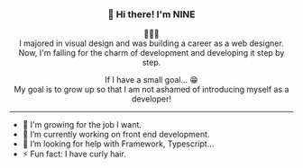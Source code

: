 <h3 align="center">👋 Hi there! I'm NINE</h3>

<!--
**NINE-J/NINE-J** is a ✨ _special_ ✨ repository because its `README.md` (this file) appears on your GitHub profile.

Here are some ideas to get you started:

- 🔭 I’m currently working on ...
- 🌱 I’m currently learning ...
- 👯 I’m looking to collaborate on ...
- 🤔 I’m looking for help with ...
- 💬 Ask me about ...
- 📫 How to reach me: ...
- 😄 Pronouns: ...
- ⚡ Fun fact: ...
-->

<p align="center">🚀🚀🚀 <br>
I majored in visual design and was building a career as a web designer.<br>
Now, I'm falling for the charm of development and developing it step by step.</p>

<p align="center">If I have a small goal... 😁<br>
My goal is to grow up so that I am not ashamed of introducing myself as a developer!</p>

---

- 🌱 I'm growing for the job I want.
- 🔭 I’m currently working on front end development.
- 🤔 I’m looking for help with Framework, Typescript...
- ⚡ Fun fact: I have curly hair.
